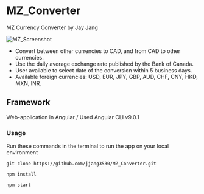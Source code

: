 # MZ_Converter

MZ Currency Converter by Jay Jang

![MZ_Screenshot](https://user-images.githubusercontent.com/30088841/85926838-21bb6a80-b870-11ea-8681-7849b6a401e3.png)

* Convert between other currencies to CAD, and from CAD to other currencies.
* Use the daily average exchange rate published by the Bank of Canada.
* User available to select date of the conversion within 5 business days.
* Available foreign currencies: USD, EUR, JPY, GBP, AUD, CHF, CNY, HKD, MXN, INR.


## Framework

Web-application in Angular / Used Angular CLI v9.0.1


### Usage

Run these commands in the terminal to run the app on your local environment

    git clone https://github.com/jjang3530/MZ_Converter.git

    npm install

    npm start
